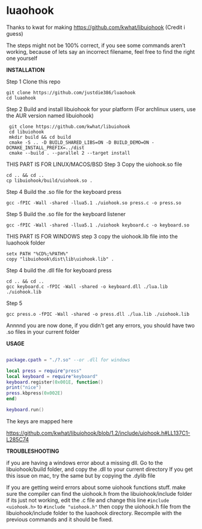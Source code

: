# luaohook

Thanks to kwat for making https://github.com/kwhat/libuiohook (Credit i guess)

The steps might not be 100% correct, if you see some commands aren't working, because of lets say an incorrect filename, feel free to find the right one yourself

**INSTALLATION**

Step 1
Clone this repo
```
git clone https://github.com/justdie386/luaohook
cd luaohook
```
Step 2
Build and install libuiohook for your platform (For archlinux users, use the AUR version named libuiohook)

```
 git clone https://github.com/kwhat/libuiohook
 cd libuiohook
 mkdir build && cd build
 cmake -S .. -D BUILD_SHARED_LIBS=ON -D BUILD_DEMO=ON -DCMAKE_INSTALL_PREFIX=../dist
 cmake --build . --parallel 2 --target install  
```
THIS PART IS FOR LINUX/MACOS/BSD
Step 3
Copy the uiohook.so file

```
cd .. && cd ..
cp libuiohook/build/uiohook.so .
```
Step 4
Build the .so file for the keyboard press

```
gcc -fPIC -Wall -shared -llua5.1 ./uiohook.so press.c -o press.so
```

Step 5
Build the .so file for the keyboard listener

```
gcc -fPIC -Wall -shared -llua5.1 ./uiohook keyboard.c -o keyboard.so
```
THIS PART IS FOR WINDOWS
step 3
copy the uiohook.lib file into the luaohook folder
```
setx PATH "%CD%;%PATH%"
copy "libuiohook\dist\lib\uiohook.lib" .
```

Step 4
build the .dll file for keyboard press

```
cd .. && cd ..
gcc keyboard.c -fPIC -Wall -shared -o keyboard.dll ./lua.lib ./uiohook.lib
```
Step 5

```
gcc press.o -fPIC -Wall -shared -o press.dll ./lua.lib ./uiohook.lib
```
Annnnd you are now done, if you didn't get any errors, you should have two .so files in your current folder

**USAGE**

```lua

package.cpath = "./?.so" --or .dll for windows

local press = require"press"
local keyboard = require"keyboard"
keyboard.register(0x001E, function()
print("nice")
press.kbpress(0x002E)
end)

keyboard.run()
```

The keys are mapped here

https://github.com/kwhat/libuiohook/blob/1.2/include/uiohook.h#LL137C1-L285C74


**TROUBLESHOOTING**

if you are having a windows error about a missing dll.
Go to the libuiohook/build folder, and copy the .dll to your current directory
If you get this issue on mac, try the same but by copying the .dylib file

If you are getting weird errors about some uiohook functions stuff. 
make sure the compiler can find the uiohook.h from the libuiohook/include folder
if its just not working, edit the .c file and change this line
`#include <uiohook.h>` to `#include "uiohook.h"` then copy the uiohook.h file
from the libuiohook/include folder to the luaohook directory. Recompile with the
previous commands and it should be fixed.

